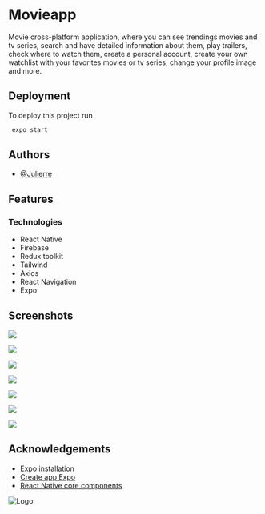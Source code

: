 
# Movieapp

Movie cross-platform application, where you can see trendings movies and tv series, search and have detailed information about them, play trailers, check where to watch them, create a personal account, create your own watchlist with your favorites movies or tv series, change your profile image and more.
## Deployment

To deploy this project run

```bash
 expo start
```


## Authors

- [@Julierre](https://www.github.com/JuliErre)


## Features

### Technologies 
- React Native
- Firebase 
- Redux toolkit
- Tailwind
- Axios
- React Navigation
- Expo

## Screenshots

![](https://i.ibb.co/zQc19f6/Whats-App-Image-2023-01-17-at-18-19-36.jpg)

![](https://i.ibb.co/zFjsT5h/Whats-App-Image-2023-01-17-at-17-53-16.jpg)

![](https://i.ibb.co/rtgzcD2/Whats-App-Image-2023-01-17-at-17-54-02.jpg)

![](https://i.ibb.co/cbMJjYT/Whats-App-Image-2023-01-17-at-17-55-26.jpg)

![](https://i.ibb.co/sqhNBmV/Whats-App-Image-2023-01-17-at-17-55-17.jpg)

![](https://i.ibb.co/vYv7fq6/Whats-App-Image-2023-01-17-at-17-56-12.jpg)

![](https://i.ibb.co/hCy4dYL/Whats-App-Image-2023-01-17-at-17-56-34.jpg)

## Acknowledgements

 - [Expo installation](https://docs.expo.dev/get-started/installation/)
 - [Create app Expo](https://docs.expo.dev/get-started/create-a-new-app/)
 - [React Native core components](https://reactnative.dev/docs/components-and-apis)


![Logo](https://i.ibb.co/T2LK60Y/icon-192.png)

